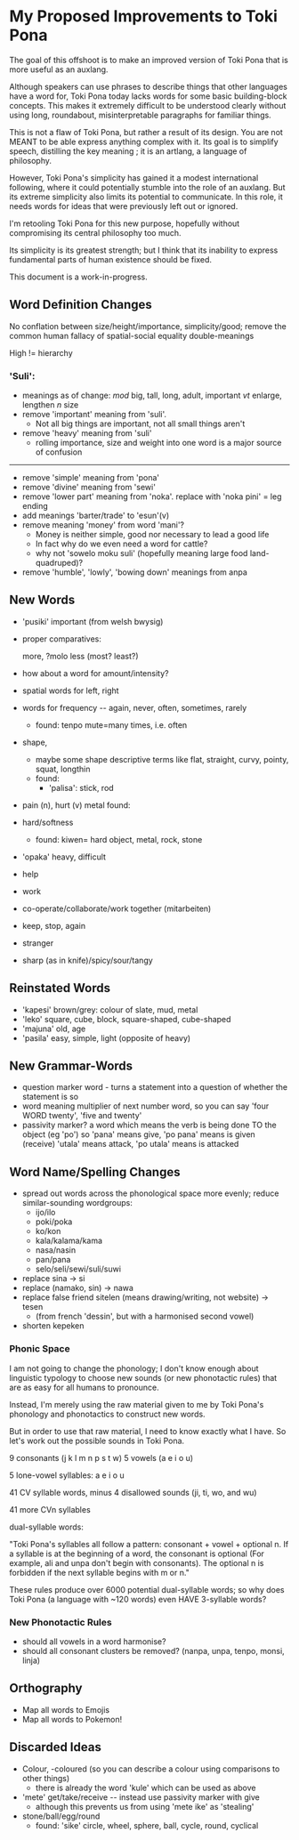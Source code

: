 My Proposed Improvements to Toki Pona
=====================================

The goal of this offshoot is to make an improved version of Toki Pona that is more useful 
as an auxlang.

Although speakers can use phrases to describe things that other languages have a word for,
Toki Pona today lacks words for some basic building-block concepts.
This makes it extremely difficult to be understood clearly without using long,
roundabout, misinterpretable paragraphs for familiar things.

This is not a flaw of Toki Pona, but rather a result of its design.
You are not MEANT to be able express anything complex with it.
Its goal is to simplify speech, distilling the key meaning ; it is an artlang, a language of philosophy.

However, Toki Pona's simplicity has gained it a modest international following,
where it could potentially stumble into the role of an auxlang.
But its extreme simplicity also limits its potential to communicate.
In this role, it needs words for ideas that were previously left out or ignored.

I'm retooling Toki Pona for this new purpose, 
hopefully without compromising its central philosophy too much.

Its simplicity is its greatest strength; 
but I think that its inability to express fundamental parts of human existence should be fixed.

This document is a work-in-progress.

Word Definition Changes
-----------------------

No conflation between size/height/importance, simplicity/good;
    remove the common human fallacy of spatial-social equality double-meanings

High != hierarchy

### 'Suli':

* meanings as of change: 
    *mod* big, tall, long, adult, important
    *vt* enlarge, lengthen
    *n* size
* remove 'important' meaning from 'suli'. 
    - Not all big things are important, not all small things aren't
* remove 'heavy' meaning from 'suli'
    - rolling importance, size and weight into one word is a major source of confusion  

----------

* remove 'simple' meaning from 'pona'
* remove 'divine' meaning from 'sewi'
* remove 'lower part' meaning from 'noka'. replace with 'noka pini' = leg ending
* add meanings 'barter/trade' to 'esun'(v)
* remove meaning 'money' from word 'mani'?
    - Money is neither simple, good nor necessary to lead a good life
    - In fact why do we even need a word for cattle?
    - why not 'sowelo moku suli' (hopefully meaning large food land-quadruped)?
* remove 'humble', 'lowly', 'bowing down' meanings from anpa

New Words
---------
* 'pusiki' important (from welsh bwysig)
* proper comparatives:

    more, ?molo
    less 
    (most? 
    least?)

* how about a word for amount/intensity?
* spatial words for left, right
* words for frequency -- again, never, often, sometimes, rarely
    - found: tenpo mute=many times, i.e. often
* shape,
    - maybe some shape descriptive terms like flat, straight, curvy, pointy, squat, longthin
    - found:
        - 'palisa': stick, rod
* pain (n), hurt (v)
metal
    found: 
* hard/softness
    - found: kiwen= hard object, metal, rock, stone
* 'opaka' heavy, difficult
* help
* work
* co-operate/collaborate/work together (mitarbeiten)
* keep, stop, again
* stranger
* sharp (as in knife)/spicy/sour/tangy

Reinstated Words
----------------

* 'kapesi' brown/grey: colour of slate, mud, metal
* 'leko' square, cube, block, square-shaped, cube-shaped
* 'majuna' old, age
* 'pasila' easy, simple, light (opposite of heavy)

New Grammar-Words
-------------

* question marker word - turns a statement into a question of whether the statement is so
* word meaning multiplier of next number word, so you can say 'four WORD twenty', 'five and twenty'
* passivity marker? a word which means the verb is being done TO the object (eg 'po')
    so 'pana' means give, 'po pana' means is given (receive)
    'utala' means attack, 'po utala' means is attacked

Word Name/Spelling Changes
--------------------------
* spread out words across the phonological space more evenly; reduce similar-sounding wordgroups:
    - ijo/ilo
    - poki/poka
    - ko/kon
    - kala/kalama/kama
    - nasa/nasin
    - pan/pana
    - selo/seli/sewi/suli/suwi
* replace sina -> si
* replace (namako, sin) -> nawa
* replace false friend sitelen (means drawing/writing, not website) -> tesen 
    - (from french 'dessin', but with a harmonised second vowel)
* shorten kepeken

### Phonic Space

I am not going to change the phonology;
I don't know enough about linguistic typology to choose new sounds
(or new phonotactic rules) that are as easy for all humans to pronounce.

Instead, I'm merely using the raw material given to me 
by Toki Pona's phonology and phonotactics
to construct new words.

But in order to use that raw material, I need to know exactly what I have.
So let's work out the possible sounds in Toki Pona.

9 consonants (j k l m n p s t w)
5 vowels (a e i o u)

5 lone-vowel syllables: a e i o u

41 CV syllable words, minus 4 disallowed sounds (ji, ti, wo, and wu)

41 more CVn syllables

dual-syllable words:

"Toki Pona's syllables all follow a pattern: consonant + vowel + optional n. 
If a syllable is at the beginning of a word, the consonant is optional
(For example, ali and unpa don't begin with consonants).
The optional n is forbidden if the next syllable begins with m or n."

These rules produce over 6000 potential dual-syllable words;
so why does Toki Pona (a language with ~120 words) even HAVE 3-syllable words?

### New Phonotactic Rules

* should all vowels in a word harmonise?
* should all consonant clusters be removed? (nanpa, unpa, tenpo, monsi, linja)

Orthography
----------

* Map all words to Emojis
* Map all words to Pokemon!

Discarded Ideas
---------------

* Colour, -coloured (so you can describe a colour using comparisons to other things)
    - there is already the word 'kule' which can be used as above
* 'mete' get/take/receive -- instead use passivity marker with give
    - although this prevents us from using 'mete ike' as 'stealing'
* stone/ball/egg/round
    - found: 'sike' circle, wheel, sphere, ball, cycle, round, cyclical
